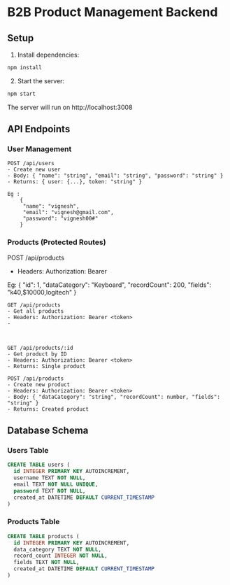 # B2B Product Management Backend

## Setup

1. Install dependencies:
```bash
npm install
```

2. Start the server:
```bash
npm start
```

The server will run on http://localhost:3008

## API Endpoints

### User Management
```
POST /api/users
- Create new user
- Body: { "name": "string", "email": "string", "password": "string" }
- Returns: { user: {...}, token: "string" }

Eg :
    {
     "name": "vignesh",
     "email": "vignesh@gmail.com",
     "password": "vignesh00#"
    }
```


### Products (Protected Routes)

POST /api/products 
- Headers: Authorization: Bearer <token>

Eg: {
     "id": 1,
     "dataCategory": "Keyboard",
     "recordCount": 200,
     "fields": "k40,$10000,logitech"
    }

```
GET /api/products
- Get all products
- Headers: Authorization: Bearer <token>
- 


 
GET /api/products/:id
- Get product by ID
- Headers: Authorization: Bearer <token>
- Returns: Single product

POST /api/products
- Create new product
- Headers: Authorization: Bearer <token>
- Body: { "dataCategory": "string", "recordCount": number, "fields": "string" }
- Returns: Created product
```

## Database Schema

### Users Table
```sql
CREATE TABLE users (
  id INTEGER PRIMARY KEY AUTOINCREMENT,
  username TEXT NOT NULL,
  email TEXT NOT NULL UNIQUE,
  password TEXT NOT NULL,
  created_at DATETIME DEFAULT CURRENT_TIMESTAMP
)
```

### Products Table
```sql
CREATE TABLE products (
  id INTEGER PRIMARY KEY AUTOINCREMENT,
  data_category TEXT NOT NULL,
  record_count INTEGER NOT NULL,
  fields TEXT NOT NULL,
  created_at DATETIME DEFAULT CURRENT_TIMESTAMP
)
```